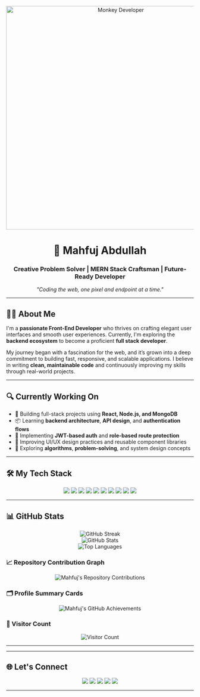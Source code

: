 <!-- Banner -->
<p align="center">
  <img src="https://media.tenor.com/pPKOYQpTO8AAAAAd/monkey-developer.gif" alt="Monkey Developer" width="600" />
</p>


<!-- Name & Title -->
<h1 align="center">🌟 Mahfuj Abdullah</h1>
<h3 align="center">Creative Problem Solver | MERN Stack Craftsman | Future-Ready Developer</h3>
<p align="center"><i>"Coding the web, one pixel and endpoint at a time."</i></p>

---

<!-- About Me -->
## 🙋‍♂️ About Me

I'm a **passionate Front-End Developer** who thrives on crafting elegant user interfaces and smooth user experiences. Currently, I'm exploring the **backend ecosystem** to become a proficient **full stack developer**.

My journey began with a fascination for the web, and it’s grown into a deep commitment to building fast, responsive, and scalable applications. I believe in writing **clean, maintainable code** and continuously improving my skills through real-world projects.

---

## 🔍 Currently Working On

- 🚧 Building full-stack projects using **React, Node.js, and MongoDB**
- 📦 Learning **backend architecture**, **API design**, and **authentication flows**
- 🔐 Implementing **JWT-based auth** and **role-based route protection**
- 🎨 Improving UI/UX design practices and reusable component libraries
- 🧠 Exploring **algorithms**, **problem-solving**, and system design concepts

---

<!-- Skills -->
## 🛠️ My Tech Stack

<p align="center">
  <img src="https://img.shields.io/badge/JavaScript-F7DF1E?style=flat&logo=javascript&logoColor=000" />
  <img src="https://img.shields.io/badge/TypeScript-3178C6?style=flat&logo=typescript&logoColor=fff" />
  <img src="https://img.shields.io/badge/React-61DAFB?style=flat&logo=react&logoColor=000" />
  <img src="https://img.shields.io/badge/Node.js-339933?style=flat&logo=node.js&logoColor=fff" />
  <img src="https://img.shields.io/badge/Express-000000?style=flat&logo=express" />
  <img src="https://img.shields.io/badge/MongoDB-47A248?style=flat&logo=mongodb&logoColor=fff" />
  <img src="https://img.shields.io/badge/Tailwind_CSS-38B2AC?style=flat&logo=tailwind-css" />
  <img src="https://img.shields.io/badge/JWT-000000?style=flat&logo=jsonwebtokens" />
  <img src="https://img.shields.io/badge/Git-F05032?style=flat&logo=git&logoColor=fff" />
  <img src="https://img.shields.io/badge/VS_Code-007ACC?style=flat&logo=visual-studio-code&logoColor=fff" />
</p>

---

<!-- GitHub Stats -->
## 📊 GitHub Stats

<div align="center">
  <img src="https://github-readme-streak-stats.herokuapp.com/?user=IamFreak10&theme=onedark" alt="GitHub Streak" />
</div>

<div align="center">
  <img src="https://github-readme-stats.vercel.app/api?username=IamFreak10&show_icons=true&theme=onedark" alt="GitHub Stats" />
</div>

<div align="center">
  <img src="https://github-readme-stats.vercel.app/api/top-langs/?username=IamFreak10&layout=compact&theme=onedark&langs_count=10" alt="Top Languages" />
</div>

### 📈 Repository Contribution Graph
<div align="center">
  <img src="https://ghchart.rshah.org/IamFreak10" alt="Mahfuj's Repository Contributions" />
</div>

### 🗂️ Profile Summary Cards
<div align="center">
  <img src="https://github-profile-summary-cards.vercel.app/api/cards/profile-details?username=IamFreak10&theme=onedark" alt="Mahfuj's GitHub Achievements" />
</div>

### 👀 Visitor Count
<div align="center">
  <img src="https://visitor-badge.laobi.icu/badge?page_id=IamFreak10.IamFreak10" alt="Visitor Count" />
</div>

---





---

<!-- Contact -->
## 🌐 Let's Connect

<p align="center">
  <a href="mailto:mahfujabdulla9@gmail.com"><img src="https://img.shields.io/badge/Gmail-D14836?style=flat&logo=gmail&logoColor=white" /></a>
  <a href="https://github.com/IamFreak10"><img src="https://img.shields.io/badge/GitHub-181717?style=flat&logo=github&logoColor=white" /></a>
  <a href="https://your-portfolio-url.com"><img src="https://img.shields.io/badge/Portfolio-000000?style=flat&logo=vercel&logoColor=white" /></a>
  <a href="https://www.facebook.com/Onnoncringe.IamFreak/"><img src="https://img.shields.io/badge/Facebook-1877F2?style=flat&logo=facebook&logoColor=white" /></a>
  <a href="https://www.instagram.com/outta_no_where/"><img src="https://img.shields.io/badge/Instagram-E4405F?style=flat&logo=instagram&logoColor=white" /></a>
</p>

---

<!-- Footer Typing Effect -->

